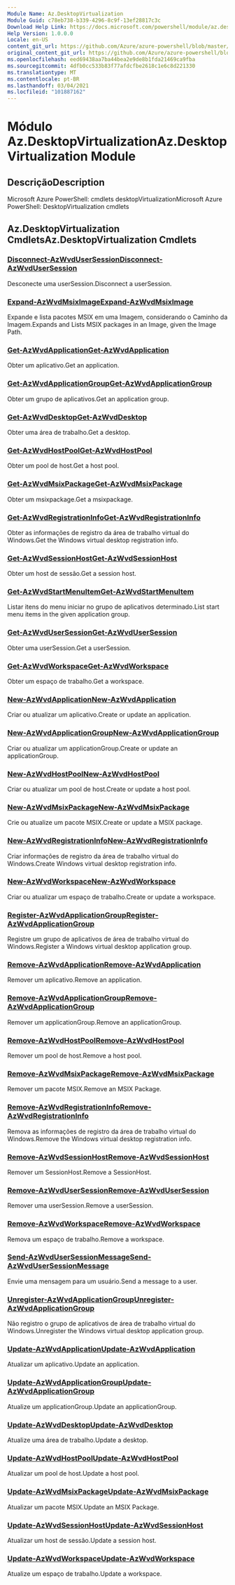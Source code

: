 ```yaml
---
Module Name: Az.DesktopVirtualization
Module Guid: c78eb738-b339-4296-8c9f-13ef28817c3c
Download Help Link: https://docs.microsoft.com/powershell/module/az.desktopvirtualization
Help Version: 1.0.0.0
Locale: en-US
content_git_url: https://github.com/Azure/azure-powershell/blob/master/src/DesktopVirtualization/help/Az.DesktopVirtualization.md
original_content_git_url: https://github.com/Azure/azure-powershell/blob/master/src/DesktopVirtualization/help/Az.DesktopVirtualization.md
ms.openlocfilehash: eed69438aa7ba44bea2e9de8b1fda21469ca9fba
ms.sourcegitcommit: 4dfb0cc533b83f77afdcfbe2618c1e6c8d221330
ms.translationtype: MT
ms.contentlocale: pt-BR
ms.lasthandoff: 03/04/2021
ms.locfileid: "101887162"
---
```

# <span data-ttu-id="cb2fc-101">Módulo Az.DesktopVirtualization</span><span class="sxs-lookup"><span data-stu-id="cb2fc-101">Az.DesktopVirtualization Module</span></span>
## <span data-ttu-id="cb2fc-102">Descrição</span><span class="sxs-lookup"><span data-stu-id="cb2fc-102">Description</span></span>
<span data-ttu-id="cb2fc-103">Microsoft Azure PowerShell: cmdlets desktopVirtualization</span><span class="sxs-lookup"><span data-stu-id="cb2fc-103">Microsoft Azure PowerShell: DesktopVirtualization cmdlets</span></span>

## <span data-ttu-id="cb2fc-104">Az.DesktopVirtualization Cmdlets</span><span class="sxs-lookup"><span data-stu-id="cb2fc-104">Az.DesktopVirtualization Cmdlets</span></span>
### [<span data-ttu-id="cb2fc-105">Disconnect-AzWvdUserSession</span><span class="sxs-lookup"><span data-stu-id="cb2fc-105">Disconnect-AzWvdUserSession</span></span>](Disconnect-AzWvdUserSession.md)
<span data-ttu-id="cb2fc-106">Desconecte uma userSession.</span><span class="sxs-lookup"><span data-stu-id="cb2fc-106">Disconnect a userSession.</span></span>

### [<span data-ttu-id="cb2fc-107">Expand-AzWvdMsixImage</span><span class="sxs-lookup"><span data-stu-id="cb2fc-107">Expand-AzWvdMsixImage</span></span>](Expand-AzWvdMsixImage.md)
<span data-ttu-id="cb2fc-108">Expande e lista pacotes MSIX em uma Imagem, considerando o Caminho da Imagem.</span><span class="sxs-lookup"><span data-stu-id="cb2fc-108">Expands and Lists MSIX packages in an Image, given the Image Path.</span></span>

### [<span data-ttu-id="cb2fc-109">Get-AzWvdApplication</span><span class="sxs-lookup"><span data-stu-id="cb2fc-109">Get-AzWvdApplication</span></span>](Get-AzWvdApplication.md)
<span data-ttu-id="cb2fc-110">Obter um aplicativo.</span><span class="sxs-lookup"><span data-stu-id="cb2fc-110">Get an application.</span></span>

### [<span data-ttu-id="cb2fc-111">Get-AzWvdApplicationGroup</span><span class="sxs-lookup"><span data-stu-id="cb2fc-111">Get-AzWvdApplicationGroup</span></span>](Get-AzWvdApplicationGroup.md)
<span data-ttu-id="cb2fc-112">Obter um grupo de aplicativos.</span><span class="sxs-lookup"><span data-stu-id="cb2fc-112">Get an application group.</span></span>

### [<span data-ttu-id="cb2fc-113">Get-AzWvdDesktop</span><span class="sxs-lookup"><span data-stu-id="cb2fc-113">Get-AzWvdDesktop</span></span>](Get-AzWvdDesktop.md)
<span data-ttu-id="cb2fc-114">Obter uma área de trabalho.</span><span class="sxs-lookup"><span data-stu-id="cb2fc-114">Get a desktop.</span></span>

### [<span data-ttu-id="cb2fc-115">Get-AzWvdHostPool</span><span class="sxs-lookup"><span data-stu-id="cb2fc-115">Get-AzWvdHostPool</span></span>](Get-AzWvdHostPool.md)
<span data-ttu-id="cb2fc-116">Obter um pool de host.</span><span class="sxs-lookup"><span data-stu-id="cb2fc-116">Get a host pool.</span></span>

### [<span data-ttu-id="cb2fc-117">Get-AzWvdMsixPackage</span><span class="sxs-lookup"><span data-stu-id="cb2fc-117">Get-AzWvdMsixPackage</span></span>](Get-AzWvdMsixPackage.md)
<span data-ttu-id="cb2fc-118">Obter um msixpackage.</span><span class="sxs-lookup"><span data-stu-id="cb2fc-118">Get a msixpackage.</span></span>

### [<span data-ttu-id="cb2fc-119">Get-AzWvdRegistrationInfo</span><span class="sxs-lookup"><span data-stu-id="cb2fc-119">Get-AzWvdRegistrationInfo</span></span>](Get-AzWvdRegistrationInfo.md)
<span data-ttu-id="cb2fc-120">Obter as informações de registro da área de trabalho virtual do Windows.</span><span class="sxs-lookup"><span data-stu-id="cb2fc-120">Get the Windows virtual desktop registration info.</span></span>

### [<span data-ttu-id="cb2fc-121">Get-AzWvdSessionHost</span><span class="sxs-lookup"><span data-stu-id="cb2fc-121">Get-AzWvdSessionHost</span></span>](Get-AzWvdSessionHost.md)
<span data-ttu-id="cb2fc-122">Obter um host de sessão.</span><span class="sxs-lookup"><span data-stu-id="cb2fc-122">Get a session host.</span></span>

### [<span data-ttu-id="cb2fc-123">Get-AzWvdStartMenuItem</span><span class="sxs-lookup"><span data-stu-id="cb2fc-123">Get-AzWvdStartMenuItem</span></span>](Get-AzWvdStartMenuItem.md)
<span data-ttu-id="cb2fc-124">Listar itens do menu iniciar no grupo de aplicativos determinado.</span><span class="sxs-lookup"><span data-stu-id="cb2fc-124">List start menu items in the given application group.</span></span>

### [<span data-ttu-id="cb2fc-125">Get-AzWvdUserSession</span><span class="sxs-lookup"><span data-stu-id="cb2fc-125">Get-AzWvdUserSession</span></span>](Get-AzWvdUserSession.md)
<span data-ttu-id="cb2fc-126">Obter uma userSession.</span><span class="sxs-lookup"><span data-stu-id="cb2fc-126">Get a userSession.</span></span>

### [<span data-ttu-id="cb2fc-127">Get-AzWvdWorkspace</span><span class="sxs-lookup"><span data-stu-id="cb2fc-127">Get-AzWvdWorkspace</span></span>](Get-AzWvdWorkspace.md)
<span data-ttu-id="cb2fc-128">Obter um espaço de trabalho.</span><span class="sxs-lookup"><span data-stu-id="cb2fc-128">Get a workspace.</span></span>

### [<span data-ttu-id="cb2fc-129">New-AzWvdApplication</span><span class="sxs-lookup"><span data-stu-id="cb2fc-129">New-AzWvdApplication</span></span>](New-AzWvdApplication.md)
<span data-ttu-id="cb2fc-130">Criar ou atualizar um aplicativo.</span><span class="sxs-lookup"><span data-stu-id="cb2fc-130">Create or update an application.</span></span>

### [<span data-ttu-id="cb2fc-131">New-AzWvdApplicationGroup</span><span class="sxs-lookup"><span data-stu-id="cb2fc-131">New-AzWvdApplicationGroup</span></span>](New-AzWvdApplicationGroup.md)
<span data-ttu-id="cb2fc-132">Criar ou atualizar um applicationGroup.</span><span class="sxs-lookup"><span data-stu-id="cb2fc-132">Create or update an applicationGroup.</span></span>

### [<span data-ttu-id="cb2fc-133">New-AzWvdHostPool</span><span class="sxs-lookup"><span data-stu-id="cb2fc-133">New-AzWvdHostPool</span></span>](New-AzWvdHostPool.md)
<span data-ttu-id="cb2fc-134">Criar ou atualizar um pool de host.</span><span class="sxs-lookup"><span data-stu-id="cb2fc-134">Create or update a host pool.</span></span>

### [<span data-ttu-id="cb2fc-135">New-AzWvdMsixPackage</span><span class="sxs-lookup"><span data-stu-id="cb2fc-135">New-AzWvdMsixPackage</span></span>](New-AzWvdMsixPackage.md)
<span data-ttu-id="cb2fc-136">Crie ou atualize um pacote MSIX.</span><span class="sxs-lookup"><span data-stu-id="cb2fc-136">Create or update a MSIX package.</span></span>

### [<span data-ttu-id="cb2fc-137">New-AzWvdRegistrationInfo</span><span class="sxs-lookup"><span data-stu-id="cb2fc-137">New-AzWvdRegistrationInfo</span></span>](New-AzWvdRegistrationInfo.md)
<span data-ttu-id="cb2fc-138">Criar informações de registro da área de trabalho virtual do Windows.</span><span class="sxs-lookup"><span data-stu-id="cb2fc-138">Create Windows virtual desktop registration info.</span></span>

### [<span data-ttu-id="cb2fc-139">New-AzWvdWorkspace</span><span class="sxs-lookup"><span data-stu-id="cb2fc-139">New-AzWvdWorkspace</span></span>](New-AzWvdWorkspace.md)
<span data-ttu-id="cb2fc-140">Criar ou atualizar um espaço de trabalho.</span><span class="sxs-lookup"><span data-stu-id="cb2fc-140">Create or update a workspace.</span></span>

### [<span data-ttu-id="cb2fc-141">Register-AzWvdApplicationGroup</span><span class="sxs-lookup"><span data-stu-id="cb2fc-141">Register-AzWvdApplicationGroup</span></span>](Register-AzWvdApplicationGroup.md)
<span data-ttu-id="cb2fc-142">Registre um grupo de aplicativos de área de trabalho virtual do Windows.</span><span class="sxs-lookup"><span data-stu-id="cb2fc-142">Register a Windows virtual desktop application group.</span></span>

### [<span data-ttu-id="cb2fc-143">Remove-AzWvdApplication</span><span class="sxs-lookup"><span data-stu-id="cb2fc-143">Remove-AzWvdApplication</span></span>](Remove-AzWvdApplication.md)
<span data-ttu-id="cb2fc-144">Remover um aplicativo.</span><span class="sxs-lookup"><span data-stu-id="cb2fc-144">Remove an application.</span></span>

### [<span data-ttu-id="cb2fc-145">Remove-AzWvdApplicationGroup</span><span class="sxs-lookup"><span data-stu-id="cb2fc-145">Remove-AzWvdApplicationGroup</span></span>](Remove-AzWvdApplicationGroup.md)
<span data-ttu-id="cb2fc-146">Remover um applicationGroup.</span><span class="sxs-lookup"><span data-stu-id="cb2fc-146">Remove an applicationGroup.</span></span>

### [<span data-ttu-id="cb2fc-147">Remove-AzWvdHostPool</span><span class="sxs-lookup"><span data-stu-id="cb2fc-147">Remove-AzWvdHostPool</span></span>](Remove-AzWvdHostPool.md)
<span data-ttu-id="cb2fc-148">Remover um pool de host.</span><span class="sxs-lookup"><span data-stu-id="cb2fc-148">Remove a host pool.</span></span>

### [<span data-ttu-id="cb2fc-149">Remove-AzWvdMsixPackage</span><span class="sxs-lookup"><span data-stu-id="cb2fc-149">Remove-AzWvdMsixPackage</span></span>](Remove-AzWvdMsixPackage.md)
<span data-ttu-id="cb2fc-150">Remover um pacote MSIX.</span><span class="sxs-lookup"><span data-stu-id="cb2fc-150">Remove an MSIX Package.</span></span>

### [<span data-ttu-id="cb2fc-151">Remove-AzWvdRegistrationInfo</span><span class="sxs-lookup"><span data-stu-id="cb2fc-151">Remove-AzWvdRegistrationInfo</span></span>](Remove-AzWvdRegistrationInfo.md)
<span data-ttu-id="cb2fc-152">Remova as informações de registro da área de trabalho virtual do Windows.</span><span class="sxs-lookup"><span data-stu-id="cb2fc-152">Remove the Windows virtual desktop registration info.</span></span>

### [<span data-ttu-id="cb2fc-153">Remove-AzWvdSessionHost</span><span class="sxs-lookup"><span data-stu-id="cb2fc-153">Remove-AzWvdSessionHost</span></span>](Remove-AzWvdSessionHost.md)
<span data-ttu-id="cb2fc-154">Remover um SessionHost.</span><span class="sxs-lookup"><span data-stu-id="cb2fc-154">Remove a SessionHost.</span></span>

### [<span data-ttu-id="cb2fc-155">Remove-AzWvdUserSession</span><span class="sxs-lookup"><span data-stu-id="cb2fc-155">Remove-AzWvdUserSession</span></span>](Remove-AzWvdUserSession.md)
<span data-ttu-id="cb2fc-156">Remover uma userSession.</span><span class="sxs-lookup"><span data-stu-id="cb2fc-156">Remove a userSession.</span></span>

### [<span data-ttu-id="cb2fc-157">Remove-AzWvdWorkspace</span><span class="sxs-lookup"><span data-stu-id="cb2fc-157">Remove-AzWvdWorkspace</span></span>](Remove-AzWvdWorkspace.md)
<span data-ttu-id="cb2fc-158">Remova um espaço de trabalho.</span><span class="sxs-lookup"><span data-stu-id="cb2fc-158">Remove a workspace.</span></span>

### [<span data-ttu-id="cb2fc-159">Send-AzWvdUserSessionMessage</span><span class="sxs-lookup"><span data-stu-id="cb2fc-159">Send-AzWvdUserSessionMessage</span></span>](Send-AzWvdUserSessionMessage.md)
<span data-ttu-id="cb2fc-160">Envie uma mensagem para um usuário.</span><span class="sxs-lookup"><span data-stu-id="cb2fc-160">Send a message to a user.</span></span>

### [<span data-ttu-id="cb2fc-161">Unregister-AzWvdApplicationGroup</span><span class="sxs-lookup"><span data-stu-id="cb2fc-161">Unregister-AzWvdApplicationGroup</span></span>](Unregister-AzWvdApplicationGroup.md)
<span data-ttu-id="cb2fc-162">Não registro o grupo de aplicativos de área de trabalho virtual do Windows.</span><span class="sxs-lookup"><span data-stu-id="cb2fc-162">Unregister the Windows virtual desktop application group.</span></span>

### [<span data-ttu-id="cb2fc-163">Update-AzWvdApplication</span><span class="sxs-lookup"><span data-stu-id="cb2fc-163">Update-AzWvdApplication</span></span>](Update-AzWvdApplication.md)
<span data-ttu-id="cb2fc-164">Atualizar um aplicativo.</span><span class="sxs-lookup"><span data-stu-id="cb2fc-164">Update an application.</span></span>

### [<span data-ttu-id="cb2fc-165">Update-AzWvdApplicationGroup</span><span class="sxs-lookup"><span data-stu-id="cb2fc-165">Update-AzWvdApplicationGroup</span></span>](Update-AzWvdApplicationGroup.md)
<span data-ttu-id="cb2fc-166">Atualize um applicationGroup.</span><span class="sxs-lookup"><span data-stu-id="cb2fc-166">Update an applicationGroup.</span></span>

### [<span data-ttu-id="cb2fc-167">Update-AzWvdDesktop</span><span class="sxs-lookup"><span data-stu-id="cb2fc-167">Update-AzWvdDesktop</span></span>](Update-AzWvdDesktop.md)
<span data-ttu-id="cb2fc-168">Atualize uma área de trabalho.</span><span class="sxs-lookup"><span data-stu-id="cb2fc-168">Update a desktop.</span></span>

### [<span data-ttu-id="cb2fc-169">Update-AzWvdHostPool</span><span class="sxs-lookup"><span data-stu-id="cb2fc-169">Update-AzWvdHostPool</span></span>](Update-AzWvdHostPool.md)
<span data-ttu-id="cb2fc-170">Atualizar um pool de host.</span><span class="sxs-lookup"><span data-stu-id="cb2fc-170">Update a host pool.</span></span>

### [<span data-ttu-id="cb2fc-171">Update-AzWvdMsixPackage</span><span class="sxs-lookup"><span data-stu-id="cb2fc-171">Update-AzWvdMsixPackage</span></span>](Update-AzWvdMsixPackage.md)
<span data-ttu-id="cb2fc-172">Atualizar um pacote MSIX.</span><span class="sxs-lookup"><span data-stu-id="cb2fc-172">Update an  MSIX Package.</span></span>

### [<span data-ttu-id="cb2fc-173">Update-AzWvdSessionHost</span><span class="sxs-lookup"><span data-stu-id="cb2fc-173">Update-AzWvdSessionHost</span></span>](Update-AzWvdSessionHost.md)
<span data-ttu-id="cb2fc-174">Atualizar um host de sessão.</span><span class="sxs-lookup"><span data-stu-id="cb2fc-174">Update a session host.</span></span>

### [<span data-ttu-id="cb2fc-175">Update-AzWvdWorkspace</span><span class="sxs-lookup"><span data-stu-id="cb2fc-175">Update-AzWvdWorkspace</span></span>](Update-AzWvdWorkspace.md)
<span data-ttu-id="cb2fc-176">Atualize um espaço de trabalho.</span><span class="sxs-lookup"><span data-stu-id="cb2fc-176">Update a workspace.</span></span>

